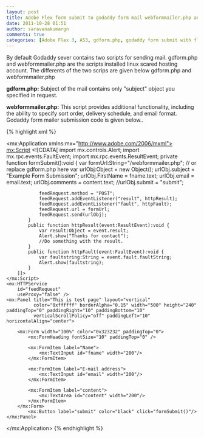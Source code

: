 ```yaml
---
layout: post
title: Adobe Flex form submit to godaddy form mail webformmailer.php and gdform.php
date: 2011-10-28 01:51
author: saravanakumargn
comments: true
categories: [Adobe Flex 3, AS3, gdform.php, godaddy form submit with flex, webformmailer.php]
---
```


By default Godaddy sever contains two scripts for sending mail. gdform.php and webformmailer.php are the scripts installed linux scared hosting account. The differents of the two scrips are given below gdform.php and webformmailer.php 

**gdform.php:** Subject of the mail contains only "subject" object you specified in request.

**webformmailer.php:** This script provides additional functionality, including the ability to specify sort order, delivery schedule, and email format. Godaddy form mailer submission code is given below..  

{% highlight xml %}
<?xml version="1.0" encoding="utf-8"?>
<mx:Application xmlns:mx="http://www.adobe.com/2006/mxml">
	<mx:Script>
		<![CDATA[
			import mx.controls.Alert;
			import mx.rpc.events.FaultEvent;
			import mx.rpc.events.ResultEvent;
			private function formSubmit():void
			{
				var formUrl:String="/webformmailer.php";		// or replace gdform.php here
				var urlObj:Object = new Object();
				urlObj.subject = "Example Form Submission";
				urlObj.FirstName = fname.text;
				urlObj.email = email.text;
				urlObj.comments = content.text;
				//urlObj.submit = "submit";

				feedRequest.method = "POST";
				feedRequest.addEventListener("result", httpResult);
				feedRequest.addEventListener("fault", httpFault);
				feedRequest.url = formUrl;
				feedRequest.send(urlObj);
			}
			public function httpResult(event:ResultEvent):void {
				var result:Object = event.result;
				Alert.show("Thanks for contact");
				//Do something with the result.
			}
			public function httpFault(event:FaultEvent):void {
				var faultstring:String = event.fault.faultString;
				Alert.show(faultstring);
			}
		]]>
	</mx:Script>
	<mx:HTTPService
		id="feedRequest"
		useProxy="false" />
	<mx:Panel title="This is test page" layout="vertical"
			  color="0xffffff" borderAlpha="0.15" width="500" height="240" paddingTop="0" paddingRight="10" paddingBottom="10"
			  verticalScrollPolicy="off" paddingLeft="10" horizontalAlign="center">

		<mx:Form width="100%" color="0x323232" paddingTop="0">
			<mx:FormHeading fontSize="10" paddingTop="0" />

			<mx:FormItem label="Name">
				<mx:TextInput id="fname" width="200"/>
			</mx:FormItem>

			<mx:FormItem label="E-mail address">
				<mx:TextInput id="email" width="200"/>
			</mx:FormItem>

			<mx:FormItem label="content">
				<mx:TextArea id="content" width="200"/>
			</mx:FormItem>
		</mx:Form>
			<mx:Button label="submit" color="black" click="formSubmit()"/>
	</mx:Panel>

</mx:Application>
{% endhighlight %}